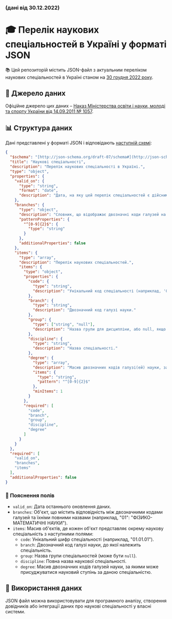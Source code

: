 ### (дані від 30.12.2022)
# 🎓 Перелік наукових спеціальностей в Україні у форматі JSON 
📚 Цей репозиторій містить JSON-файл з актуальним переліком наукових спеціальностей в Україні станом на [30 грудня 2022 року](https://zakon.rada.gov.ua/laws/show/z1627-22#Text).
## 🔗 Джерело даних 
Офіційне джерело цих даних – [Наказ Міністерства освіти і науки, молоді та спорту України від 14.09.2011 № 1057](https://zakon.rada.gov.ua/laws/show/z1133-11#Text).

## 📊 Структура даних 

Дані представлені у форматі JSON і відповідають [наступній схемі](https://github.com/suprun/naukovi_spetsialnosti.json/blob/main/naukovi_spetsialnosti_schema.json):

```json
{
  "$schema": "[http://json-schema.org/draft-07/schema#](http://json-schema.org/draft-07/schema#)",
  "title": "Наукові спеціальності",
  "description": "Перелік наукових спеціальності в Україні.",
  "type": "object",
  "properties": {
    "valid_on": {
      "type": "string",
      "format": "date",
      "description": "Дата, на яку цей перелік спеціальностей є дійсним."
    },
    "branches": {
      "type": "object",
      "description": "Словник, що відображає двозначні коди галузей на їхні відповідні назви.",
      "patternProperties": {
        "^[0-9]{2}$": {
          "type": "string"
        }
      },
      "additionalProperties": false
    },
    "items": {
      "type": "array",
      "description": "Перелік наукових спеціальностей.",
      "items": {
        "type": "object",
        "properties": {
          "code": {
            "type": "string",
            "description": "Унікальний код спеціальності (наприклад, '01.01.01')."
          },
          "branch": {
            "type": "string",
            "description": "Двозначний код галузі науки."
          },
          "group": {
            "type": ["string", "null"],
            "description": "Назва групи для дисципліни, або null, якщо не застосовується."
          },
          "discipline": {
            "type": "string",
            "description": "Назва спеціальності."
          },
          "degree": {
            "type": "array",
            "description": "Масив двозначних кодів галузі(ей) науки, за якою присуджується науковий ступінь.",
            "items": {
              "type": "string",
              "pattern": "^[0-9]{2}$"
            },
            "minItems": 1
          }
        },
        "required": [
          "code",
          "branch",
          "group",
          "discipline",
          "degree"
        ]
      }
    }
  },
  "required": [
    "valid_on",
    "branches",
    "items"
  ],
  "additionalProperties": false
}
```
### 📝 Пояснення полів 

* `valid_on`: Дата останнього оновлення даних.
* `branches`: Об'єкт, що містить відповідність між двозначними кодами галузей та їхніми повними назвами (наприклад, "01": "ФІЗИКО-МАТЕМАТИЧНІ НАУКИ").
* `items`: Масив об'єктів, де кожен об'єкт представляє окрему наукову спеціальність з наступними полями:
    * `code`: Унікальний шифр спеціальності (наприклад, "01.01.01").
    * `branch`: Двозначний код галузі науки, до якої належить спеціальність.
    * `group`: Назва групи спеціальностей (може бути `null`).
    * `discipline`: Повна назва наукової спеціальності.
    * `degree`: Масив двозначних кодів галузей науки, за якими може присуджуватися науковий ступінь за даною спеціальністю.

## 🚀 Використання даних 

JSON файл можна використовувати для програмного аналізу, створення довідників або інтеграції даних про наукові спеціальності у власні системи.

